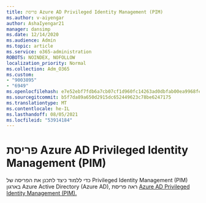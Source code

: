 ```yaml
---
title: פריסת Azure AD Privileged Identity Management (PIM)
ms.author: v-aiyengar
author: AshaIyengar21
manager: dansimp
ms.date: 12/14/2020
ms.audience: Admin
ms.topic: article
ms.service: o365-administration
ROBOTS: NOINDEX, NOFOLLOW
localization_priority: Normal
ms.collection: Adm_O365
ms.custom:
- "9003895"
- "6949"
ms.openlocfilehash: e7e52ebf7fdb6a7cb07cf1d960fc14263ad0dbfab00ea9968feabbfa4b05c975
ms.sourcegitcommit: b5f7da89a650d2915dc652449623c78be6247175
ms.translationtype: MT
ms.contentlocale: he-IL
ms.lasthandoff: 08/05/2021
ms.locfileid: "53914184"
---
```

# <a name="deploy-azure-ad-privileged-identity-management-pim"></a>פריסת Azure AD Privileged Identity Management (PIM)

כדי ללמוד כיצד לתכנן את הפריסה של Privileged Identity Management (PIM) בארגון Azure Active Directory (Azure AD), ראה פריסת [Azure AD Privileged Identity Management (PIM).](https://go.microsoft.com/fwlink/?linkid=2132095)